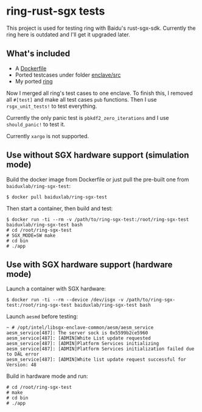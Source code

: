 # ring-rust-sgx tests

This project is used for testing ring with Baidu's rust-sgx-sdk. Currently the ring here is outdated and I'll get it upgraded later.

## What's included

* A [Dockerfile](docker/Dockerfile)
* Ported testcases under folder [enclave/src](enclave/src)
* My ported [ring](ring)

Now I merged all ring's test cases to one enclave. To finish this, I removed all `#[test]` and make all test cases `pub` functions. Then I use `rsgx_unit_tests!` to test everything.

Currently the only panic test is `pbkdf2_zero_iterations` and I use `should_panic!` to test it.

Currently `xargo` is not supported.

## Use without SGX hardware support (simulation mode)

Build the docker image from Dockerfile or just pull the pre-built one from `baiduxlab/ring-sgx-test`:

```
$ docker pull baiduxlab/ring-sgx-test
```

Then start a container, then build and test:

```
$ docker run -ti --rm -v /path/to/ring-sgx-test:/root/ring-sgx-test baiduxlab/ring-sgx-test bash
# cd /root/ring-sgx-test
# SGX_MODE=SW make
# cd bin
# ./app
```

## Use with SGX hardware support (hardware mode)

Launch a container with SGX hardware:

```
$ docker run -ti --rm --device /dev/isgx -v /path/to/ring-sgx-test:/root/ring-sgx-test baiduxlab/ring-sgx-test bash
```

Launch `aesmd` before testing:

```
~ # /opt/intel/libsgx-enclave-common/aesm/aesm_service
aesm_service[487]: The server sock is 0x5599b2ce5960
aesm_service[487]: [ADMIN]White List update requested
aesm_service[487]: [ADMIN]Platform Services initializing
aesm_service[487]: [ADMIN]Platform Services initialization failed due to DAL error
aesm_service[487]: [ADMIN]White list update request successful for Version: 48
```

Build in hardware mode and run:

```
# cd /root/ring-sgx-test
# make
# cd bin
# ./app
```

